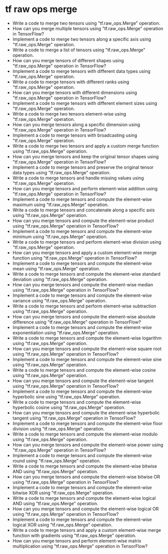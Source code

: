 # tf raw ops merge

- Write a code to merge two tensors using "tf.raw_ops.Merge" operation.
- How can you merge multiple tensors using "tf.raw_ops.Merge" operation in TensorFlow?
- Implement a code to merge two tensors along a specific axis using "tf.raw_ops.Merge" operation.
- Write a code to merge a list of tensors using "tf.raw_ops.Merge" operation.
- How can you merge tensors of different shapes using "tf.raw_ops.Merge" operation in TensorFlow?
- Implement a code to merge tensors with different data types using "tf.raw_ops.Merge" operation.
- Write a code to merge tensors with different ranks using "tf.raw_ops.Merge" operation.
- How can you merge tensors with different dimensions using "tf.raw_ops.Merge" operation in TensorFlow?
- Implement a code to merge tensors with different element sizes using "tf.raw_ops.Merge" operation.
- Write a code to merge two tensors element-wise using "tf.raw_ops.Merge" operation.
- How can you merge tensors along a specific dimension using "tf.raw_ops.Merge" operation in TensorFlow?
- Implement a code to merge tensors with broadcasting using "tf.raw_ops.Merge" operation.
- Write a code to merge two tensors and apply a custom merge function using "tf.raw_ops.Merge" operation.
- How can you merge tensors and keep the original tensor shapes using "tf.raw_ops.Merge" operation in TensorFlow?
- Implement a code to merge tensors and preserve the original tensor data types using "tf.raw_ops.Merge" operation.
- Write a code to merge tensors and handle missing values using "tf.raw_ops.Merge" operation.
- How can you merge tensors and perform element-wise addition using "tf.raw_ops.Merge" operation in TensorFlow?
- Implement a code to merge tensors and compute the element-wise maximum using "tf.raw_ops.Merge" operation.
- Write a code to merge tensors and concatenate along a specific axis using "tf.raw_ops.Merge" operation.
- How can you merge tensors and compute the element-wise product using "tf.raw_ops.Merge" operation in TensorFlow?
- Implement a code to merge tensors and compute the element-wise minimum using "tf.raw_ops.Merge" operation.
- Write a code to merge tensors and perform element-wise division using "tf.raw_ops.Merge" operation.
- How can you merge tensors and apply a custom element-wise merge function using "tf.raw_ops.Merge" operation in TensorFlow?
- Implement a code to merge tensors and compute the element-wise mean using "tf.raw_ops.Merge" operation.
- Write a code to merge tensors and compute the element-wise standard deviation using "tf.raw_ops.Merge" operation.
- How can you merge tensors and compute the element-wise median using "tf.raw_ops.Merge" operation in TensorFlow?
- Implement a code to merge tensors and compute the element-wise variance using "tf.raw_ops.Merge" operation.
- Write a code to merge tensors and perform element-wise subtraction using "tf.raw_ops.Merge" operation.
- How can you merge tensors and compute the element-wise absolute difference using "tf.raw_ops.Merge" operation in TensorFlow?
- Implement a code to merge tensors and compute the element-wise exponentiation using "tf.raw_ops.Merge" operation.
- Write a code to merge tensors and compute the element-wise logarithm using "tf.raw_ops.Merge" operation.
- How can you merge tensors and compute the element-wise square root using "tf.raw_ops.Merge" operation in TensorFlow?
- Implement a code to merge tensors and compute the element-wise sine using "tf.raw_ops.Merge" operation.
- Write a code to merge tensors and compute the element-wise cosine using "tf.raw_ops.Merge" operation.
- How can you merge tensors and compute the element-wise tangent using "tf.raw_ops.Merge" operation in TensorFlow?
- Implement a code to merge tensors and compute the element-wise hyperbolic sine using "tf.raw_ops.Merge" operation.
- Write a code to merge tensors and compute the element-wise hyperbolic cosine using "tf.raw_ops.Merge" operation.
- How can you merge tensors and compute the element-wise hyperbolic tangent using "tf.raw_ops.Merge" operation in TensorFlow?
- Implement a code to merge tensors and compute the element-wise floor division using "tf.raw_ops.Merge" operation.
- Write a code to merge tensors and compute the element-wise modulo using "tf.raw_ops.Merge" operation.
- How can you merge tensors and compute the element-wise power using "tf.raw_ops.Merge" operation in TensorFlow?
- Implement a code to merge tensors and compute the element-wise round using "tf.raw_ops.Merge" operation.
- Write a code to merge tensors and compute the element-wise bitwise AND using "tf.raw_ops.Merge" operation.
- How can you merge tensors and compute the element-wise bitwise OR using "tf.raw_ops.Merge" operation in TensorFlow?
- Implement a code to merge tensors and compute the element-wise bitwise XOR using "tf.raw_ops.Merge" operation.
- Write a code to merge tensors and compute the element-wise logical AND using "tf.raw_ops.Merge" operation.
- How can you merge tensors and compute the element-wise logical OR using "tf.raw_ops.Merge" operation in TensorFlow?
- Implement a code to merge tensors and compute the element-wise logical XOR using "tf.raw_ops.Merge" operation.
- Write a code to merge tensors and apply a custom element-wise merge function with gradients using "tf.raw_ops.Merge" operation.
- How can you merge tensors and perform element-wise matrix multiplication using "tf.raw_ops.Merge" operation in TensorFlow?